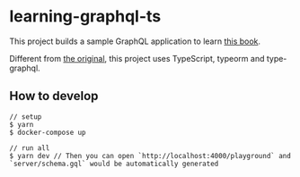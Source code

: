 # learning-graphql-ts

This project builds a sample GraphQL application to learn [this book](https://www.oreilly.com/library/view/learning-graphql/9781492030706/).

Different from [the original](https://github.com/MoonHighway/learning-graphql), this project uses TypeScript, typeorm and type-graphql.

## How to develop
```
// setup
$ yarn
$ docker-compose up

// run all
$ yarn dev // Then you can open `http://localhost:4000/playground` and `server/schema.gql` would be automatically generated
```

